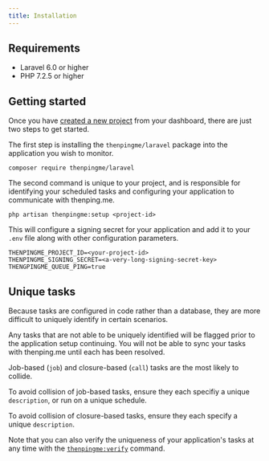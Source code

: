 ```yaml
---
title: Installation
---
```

## Requirements

* Laravel 6.0 or higher
* PHP 7.2.5 or higher

## Getting started

Once you have <a href="/projects">created a new project</a> from your dashboard, there are just two steps to get started.

The first step is installing the `thenpingme/laravel` package into the application you wish to monitor.

```
composer require thenpingme/laravel
```

The second command is unique to your project, and is responsible for identifying your scheduled tasks and configuring your application to communicate with thenping.me.

```
php artisan thenpingme:setup <project-id>
```

This will configure a signing secret for your application and add it to your `.env` file along with other configuration parameters.

```env
THENPINGME_PROJECT_ID=<your-project-id>
THENPINGME_SIGNING_SECRET=<a-very-long-signing-secret-key>
THENGPINGME_QUEUE_PING=true
```

## Unique tasks

Because tasks are configured in code rather than a database, they are more difficult to uniquely identify in certain scenarios.

Any tasks that are not able to be uniquely identified will be flagged prior to the application setup continuing. You will not be able to sync your tasks with thenping.me until each has been resolved.

Job-based (`job`) and closure-based (`call`) tasks are the most likely to collide.

To avoid collision of job-based tasks, ensure they each specifiy a unique `description`, or run on a unique schedule.

To avoid collision of closure-based tasks, ensure they each specify a unique `description`.

Note that you can also verify the uniqueness of your application's tasks at any time with the [`thenpingme:verify`](/docs/artisan-commands#verify) command.
